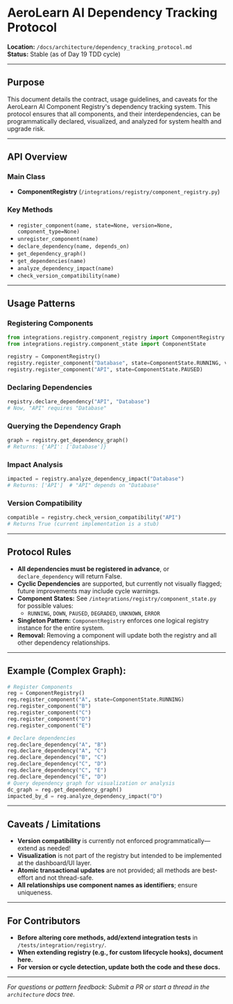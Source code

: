 # AeroLearn AI Dependency Tracking Protocol

**Location:** `/docs/architecture/dependency_tracking_protocol.md`  
**Status:** Stable (as of Day 19 TDD cycle)

---

## Purpose

This document details the contract, usage guidelines, and caveats for the AeroLearn AI Component Registry's dependency tracking system. This protocol ensures that all components, and their interdependencies, can be programmatically declared, visualized, and analyzed for system health and upgrade risk.

---

## API Overview

### Main Class

- **ComponentRegistry** (`/integrations/registry/component_registry.py`)

### Key Methods

- `register_component(name, state=None, version=None, component_type=None)`
- `unregister_component(name)`
- `declare_dependency(name, depends_on)`
- `get_dependency_graph()`
- `get_dependencies(name)`
- `analyze_dependency_impact(name)`
- `check_version_compatibility(name)`

---

## Usage Patterns

### Registering Components

```python
from integrations.registry.component_registry import ComponentRegistry
from integrations.registry.component_state import ComponentState

registry = ComponentRegistry()
registry.register_component("Database", state=ComponentState.RUNNING, version="1.0")
registry.register_component("API", state=ComponentState.PAUSED)
```

### Declaring Dependencies

```python
registry.declare_dependency("API", "Database")
# Now, "API" requires "Database"
```

### Querying the Dependency Graph

```python
graph = registry.get_dependency_graph()
# Returns: {'API': ['Database']}
```

### Impact Analysis

```python
impacted = registry.analyze_dependency_impact("Database")
# Returns: ['API']  # "API" depends on "Database"
```

### Version Compatibility

```python
compatible = registry.check_version_compatibility("API")
# Returns True (current implementation is a stub)
```

---

## Protocol Rules

- **All dependencies must be registered in advance**, or `declare_dependency` will return False.
- **Cyclic Dependencies** are supported, but currently not visually flagged; future improvements may include cycle warnings.
- **Component States:** See `/integrations/registry/component_state.py` for possible values:
  - `RUNNING`, `DOWN`, `PAUSED`, `DEGRADED`, `UNKNOWN`, `ERROR`
- **Singleton Pattern:** `ComponentRegistry` enforces one logical registry instance for the entire system.
- **Removal:** Removing a component will update both the registry and all other dependency relationships.

---

## Example (Complex Graph):

```python
# Register Components
reg = ComponentRegistry()
reg.register_component("A", state=ComponentState.RUNNING)
reg.register_component("B")
reg.register_component("C")
reg.register_component("D")
reg.register_component("E")

# Declare dependencies
reg.declare_dependency("A", "B")
reg.declare_dependency("A", "C")
reg.declare_dependency("B", "C")
reg.declare_dependency("C", "D")
reg.declare_dependency("C", "E")
reg.declare_dependency("E", "D")
# Query dependency graph for visualization or analysis
dc_graph = reg.get_dependency_graph()
impacted_by_d = reg.analyze_dependency_impact("D")
```

---

## Caveats / Limitations

- **Version compatibility** is currently not enforced programmatically—extend as needed!
- **Visualization** is not part of the registry but intended to be implemented at the dashboard/UI layer.
- **Atomic transactional updates** are not provided; all methods are best-effort and not thread-safe.
- **All relationships use component names as identifiers**; ensure uniqueness.

---

## For Contributors

- **Before altering core methods, add/extend integration tests** in `/tests/integration/registry/`.
- **When extending registry (e.g., for custom lifecycle hooks), document here.**
- **For version or cycle detection, update both the code and these docs.**

---

*For questions or pattern feedback: Submit a PR or start a thread in the `architecture` docs tree.*